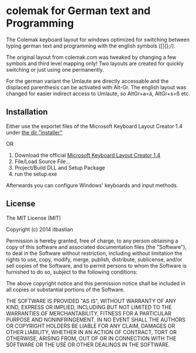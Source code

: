 colemak for German text and Programming
=======================================

The Colemak keyboard layout for windows optimized for switching between typing german text and programming with the english symbols ([]{};/\). 

The original layout from colemak.com was tweaked by changing a few symbols and third level mapping only! Two layouts are created for quickly switching or just using one permanently.

For the german variant the Umlaute are directly accessable and the displaced parenthesis can be activated with Alt-Gr. The english layout was changed for easier indirect access to Umlaute, so AltGr+a=ä, AltGr+s=ß etc.



Installation
------------

Either use the exportet files of the Microsoft Keyboard Layout Creator 1.4 under [the dir "installer"](https://github.com/itbastian/colemakForGerman/tree/master/install)

OR

1. Download the official [Microsoft Keyboard Layout Creator 1.4](https://www.microsoft.com/en-us/download/details.aspx?id=22339)
2. File/Load Source File...
3. Project/Build DLL and Setup Package
4. run the setup.exe

Afterwards you can configure Windows' keyboards and input methods.




License
-------
The MIT License (MIT)

Copyright (c) 2014 itbastian

Permission is hereby granted, free of charge, to any person obtaining a copy of this software and associated documentation files (the "Software"), to deal in the Software without restriction, including without limitation the rights to use, copy, modify, merge, publish, distribute, sublicense, and/or sell copies of the Software, and to permit persons to whom the Software is furnished to do so, subject to the following conditions:

The above copyright notice and this permission notice shall be included in all copies or substantial portions of the Software.

THE SOFTWARE IS PROVIDED "AS IS", WITHOUT WARRANTY OF ANY KIND, EXPRESS OR IMPLIED, INCLUDING BUT NOT LIMITED TO THE WARRANTIES OF MERCHANTABILITY, FITNESS FOR A PARTICULAR PURPOSE AND NONINFRINGEMENT. IN NO EVENT SHALL THE AUTHORS OR COPYRIGHT HOLDERS BE LIABLE FOR ANY CLAIM, DAMAGES OR OTHER LIABILITY, WHETHER IN AN ACTION OF CONTRACT, TORT OR OTHERWISE, ARISING FROM, OUT OF OR IN CONNECTION WITH THE SOFTWARE OR THE USE OR OTHER DEALINGS IN THE SOFTWARE.
